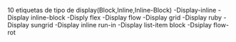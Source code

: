 10 etiquetas de tipo de display(Block,Inline,Inline-Block)
 -Display-inline
 -Display inline-block
 -Disply flex
 -Display flow
 -Display grid
 -Display ruby
 -Display sungrid
 -Display inline run-in
 -Display list-item block
 -Dsiplay flow-rot
